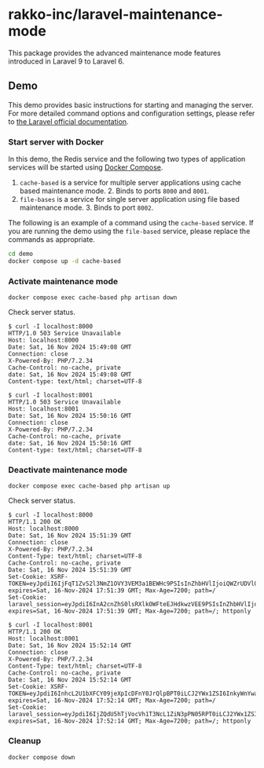 # rakko-inc/laravel-maintenance-mode

This package provides the advanced maintenance mode features introduced in Laravel 9 to Laravel 6.

## Demo

This demo provides basic instructions for starting and managing the server.
For more detailed command options and configuration settings, please refer to [the Laravel official documentation](https://laravel.com/docs/11.x/configuration#maintenance-mode).

### Start server with Docker

In this demo, the Redis service and the following two types of application services will be started using [Docker Compose](https://docs.docker.com/compose/).

1. `cache-based` is a service for multiple server applications using cache based maintenance mode.
    2.  Binds to ports `8000` and `8001`.
2. `file-bases` is a service for single server application using file based maintenance mode.
    3. Binds to port `8002`.

The following is an example of a command using the `cache-based` service.
If you are running the demo using the `file-based` service, please replace the commands as appropriate.

```sh
cd demo
docker compose up -d cache-based
```

### Activate maintenance mode

```shell
docker compose exec cache-based php artisan down
```

Check server status.

```
$ curl -I localhost:8000
HTTP/1.0 503 Service Unavailable
Host: localhost:8000
Date: Sat, 16 Nov 2024 15:49:08 GMT
Connection: close
X-Powered-By: PHP/7.2.34
Cache-Control: no-cache, private
date: Sat, 16 Nov 2024 15:49:08 GMT
Content-type: text/html; charset=UTF-8
```

```
$ curl -I localhost:8001
HTTP/1.0 503 Service Unavailable
Host: localhost:8001
Date: Sat, 16 Nov 2024 15:50:16 GMT
Connection: close
X-Powered-By: PHP/7.2.34
Cache-Control: no-cache, private
date: Sat, 16 Nov 2024 15:50:16 GMT
Content-type: text/html; charset=UTF-8
```

### Deactivate maintenance mode

```shell
docker compose exec cache-based php artisan up
```

Check server status.

```
$ curl -I localhost:8000
HTTP/1.1 200 OK
Host: localhost:8000
Date: Sat, 16 Nov 2024 15:51:39 GMT
Connection: close
X-Powered-By: PHP/7.2.34
Content-Type: text/html; charset=UTF-8
Cache-Control: no-cache, private
Date: Sat, 16 Nov 2024 15:51:39 GMT
Set-Cookie: XSRF-TOKEN=eyJpdiI6IjFqT1ZvS2l3NmZ1OVY3VEM3a1BEWHc9PSIsInZhbHVlIjoiQWZrUDVlQ3ZKUmNEZ1F0Qmg0MHpNWm1YcmZrbEZVbUhxdCtyV1wvcWpKTkVWQUZ2NUVYXC9DSVNrOW1kWGVZbzVIdFZYU1FBelJDd3RSclQybk9uY1pmeStjS2FhWXo0U2ZjVXdsVTFwS1l3TFVoS0treGRNVlg1UFlJUWlXUEdYbiIsIm1hYyI6IjA5MGIwOTVhMDA4MjQ4MGM3Y2JmYTVkNTM1YzNhYmYwNTAyMGRkZWNmZThjNDYzNWNmNTEwNzg3ZjYzMzQ1NTAifQ%3D%3D; expires=Sat, 16-Nov-2024 17:51:39 GMT; Max-Age=7200; path=/
Set-Cookie: laravel_session=eyJpdiI6InA2cnZhS0lsRXlkOWFteEJHdkwzVEE9PSIsInZhbHVlIjoiZHkzbHpyNmhvTXptc3F6KzZ3dHN4Qkhqd0FFMWVDXC9aT25JbzdXYXVLaWpsOXlKeTFBMGYyTjdrem11TUU0bjZ0NzVwcVJ2MU1VaHBRVXdSYTVTXC8rRG04OTkxdVBmbjZIelpmNXcwM2p3S1U1TnZxRFZPK0NsVjFQR3czOFM4VyIsIm1hYyI6ImRkNTg3NWRjN2U2YTk2MTU5YzZhNjRmZDlkZjk1MDYwOGVjM2I4NWQyMWE4ZTMxNDEzNzkxZDMwM2U0NzEzYzMifQ%3D%3D; expires=Sat, 16-Nov-2024 17:51:39 GMT; Max-Age=7200; path=/; httponly
```

```
$ curl -I localhost:8001
HTTP/1.1 200 OK
Host: localhost:8001
Date: Sat, 16 Nov 2024 15:52:14 GMT
Connection: close
X-Powered-By: PHP/7.2.34
Content-Type: text/html; charset=UTF-8
Cache-Control: no-cache, private
Date: Sat, 16 Nov 2024 15:52:14 GMT
Set-Cookie: XSRF-TOKEN=eyJpdiI6InhcL2U1bXFCY09jeXpIcDFnY0JrQlpBPT0iLCJ2YWx1ZSI6InkyWnYwaHc1WURvYzR6Sk5XK2pValRPOXJVNTlRQlVCMmZWSXZOMFpoVVhmTEVKYk5OWVBKWEthMlJiQ0ZjbzQ0OGV0OGZ3NXdETlZ3aVZLMHFvcFhXZ0xRd3FvYW03b0hvc1U4cWJZTXl5NWtDR3JINlZaTytMQVwvbkFwVUpvSSIsIm1hYyI6ImRiNWEyNzY1ZmExMTg3MDI1YTFkZGQ0YTVhNjc1YTIxN2JhNTU1MTE2MTJmZDIxOGIzZjg1NzRiZDg1NTE4MWUifQ%3D%3D; expires=Sat, 16-Nov-2024 17:52:14 GMT; Max-Age=7200; path=/
Set-Cookie: laravel_session=eyJpdiI6IjZQdU5hTjVocVh1T3NcL1ZiN3pPN05RPT0iLCJ2YWx1ZSI6IkVnTjJmK3RIVGhVNndCXC9aSFl5REZJdERUbGZRT1R3anNJNk9iUURxK1VJazNXcklkT3Q0QklvS0RpVlEzNFFDSHk0cnptMTEyY2pcL2tpajIrYjhBNlZHOXlxRnBJYm1JVyt0WXpOMmNkU252UFBxeEVidkEwSmFRcGNQaTFJUGoiLCJtYWMiOiIwZjgzNDFiOTkzYjYxODNmOGFhZTQzZjQ2N2UyOTMzZWNlYzZkNTY2MzdkMGI1ZGI4MDFiZjM0MDBmOTY3YmFjIn0%3D; expires=Sat, 16-Nov-2024 17:52:14 GMT; Max-Age=7200; path=/; httponly
```

### Cleanup

```shell
docker compose down
```

